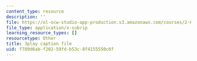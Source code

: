 ```yaml
---
content_type: resource
description: ''
file: https://ol-ocw-studio-app-production.s3.amazonaws.com/courses/2-627-fundamentals-of-photovoltaics-fall-2013/f789d6abf20259fdb53c8f4155550c6f_c4jP3XCZ4Sw.vtt
file_type: application/x-subrip
learning_resource_types: []
resourcetype: Other
title: 3play caption file
uid: f789d6ab-f202-59fd-b53c-8f4155550c6f
---
```

